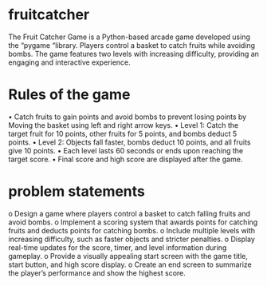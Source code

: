 # fruitcatcher
The Fruit Catcher Game is a Python-based arcade game developed using the “pygame “library. Players control a basket to catch fruits while avoiding bombs. The game features two levels with increasing difficulty, providing an engaging and interactive experience.
# Rules of the game
•	Catch fruits to gain points and avoid bombs to prevent losing points by Moving the basket using left and right arrow keys.
•	Level 1: Catch the target fruit for 10 points, other fruits for 5 points, and bombs deduct 5 points.
•	Level 2: Objects fall faster, bombs deduct 10 points, and all fruits give 10 points.
•	Each level lasts 60 seconds or ends upon reaching the target score.
•	Final score and high score are displayed after the game.
# problem statements
o	Design a game where players control a basket to catch falling fruits and avoid bombs.
o	Implement a scoring system that awards points for catching fruits and deducts points for catching bombs.
o	Include multiple levels with increasing difficulty, such as faster objects and stricter penalties.
o	Display real-time updates for the score, timer, and level information during gameplay.
o	Provide a visually appealing start screen with the game title, start button, and high score display.
o	Create an end screen to summarize the player’s performance and show the highest score.
